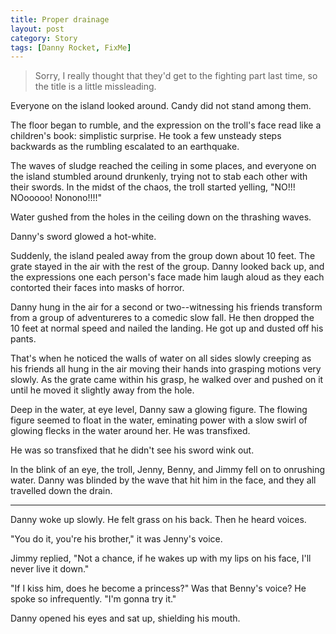 ```yaml
---
title: Proper drainage
layout: post
category: Story
tags: [Danny Rocket, FixMe]
---
```

> Sorry, I really thought that they'd get to the fighting part last time, so the title is a little missleading. 

Everyone on the island looked around. Candy did not stand among them.

<!-- more -->

The floor began to rumble, and the expression on the troll's face read like a children's book: simplistic surprise. He took a few unsteady steps backwards as the rumbling escalated to an earthquake.

The waves of sludge reached the ceiling in some places, and everyone on the island stumbled around drunkenly, trying not to stab each other with their swords. In the midst of the chaos, the troll started yelling, "NO!!! NOooooo! Nonono!!!!"

Water gushed from the holes in the ceiling down on the thrashing waves.

Danny's sword glowed a hot-white.

Suddenly, the island pealed away from the group down about 10 feet. The grate stayed in the air with the rest of the group. Danny looked back up, and the expressions one each person's face made him laugh aloud as they each contorted their faces into masks of horror.

Danny hung in the air for a second or two--witnessing his friends transform from a group of adventureres to a comedic slow fall. He then dropped the 10 feet at normal speed and nailed the landing. He got up and dusted off his pants.

That's when he noticed the walls of water on all sides slowly creeping as his friends all hung in the air moving their hands into grasping motions very slowly. As the grate came within his grasp, he walked over and pushed on it until he moved it slightly away from the hole.

Deep in the water, at eye level, Danny saw a glowing figure. The flowing figure seemed to float in the water, eminating power with a slow swirl of glowing flecks in the water around her. He was transfixed.

He was so transfixed that he didn't see his sword wink out.

In the blink of an eye, the troll, Jenny, Benny, and Jimmy fell on to onrushing water. Danny was blinded by the wave that hit him in the face, and they all travelled down the drain.

* * *

Danny woke up slowly. He felt grass on his back. Then he heard voices.

"You do it, you're his brother," it was Jenny's voice.

Jimmy replied, "Not a chance, if he wakes up with my lips on his face, I'll never live it down."

"If I kiss him, does he become a princess?" Was that Benny's voice? He spoke so infrequently. "I'm gonna try it."

Danny opened his eyes and sat up, shielding his mouth.